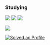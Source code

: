 
### Studying
<p>
  <img src="https://img.shields.io/badge/java-007396?style=flat-square&logo=java&logoColor=white"/>
  <img src="https://img.shields.io/badge/Spring-6DB33F?style=flat-square&logo=Spring&logoColor=white"/>
  <img src="https://img.shields.io/badge/ORACLE-F80000?style=flat-square&logo=oracle&logoColor=white"/>
</p>
<p>
<img src="https://img.shields.io/badge/JavaScript-F7DF1E?style=flat-square&logo=javascript&logoColor=black"/>
</p>

[![Solved.ac Profile](http://mazassumnida.wtf/api/v2/generate_badge?boj=wlsgh2018)](https://solved.ac/wlsgh2018/)
